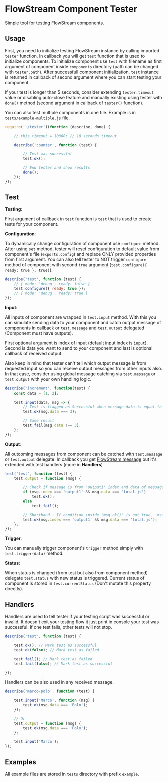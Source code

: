 # FlowStream Component Tester

Simple tool for testing FlowStream components.

## Usage

First, you need to initialize testing FlowStream instance by calling imported `tester` function. In callback you will get `test` function that is used to initialize components. To initialize component use `test` with filename as first argument of component inside `components` directory (path can be changed with `tester.path`). After successfull component initialization, `test` instance is returned in callback of second argument where you can start testing your component.

If your test is longer than 5 seconds, consider extending `tester.timeout` value or disabling auto-close feature and manually existing using tester with `done()` method (second argument in callback of `tester()` function).

You can also test multiple components in one file. Example is in `tests/example-multiple.js` file.

```js
require('./tester')(function (describe, done) {

    // this.timeout = 10000; // 10 seconds timeout

    describe('counter', function (test) {

        // Test was successful
        test.ok();

        // End tester and show results
        done();
    });
});
```

## Test

**Testing**:

First argument of callback in `test` function is `test` that is used to create tests for your component.

**Configuration**:

To dynamically change configuration of component use `configure` method. After using `set` method, tester will reset configuration to default value from component's file (`exports.config`) and replace ONLY provided properties from first argument. You can also tell tester to NOT trigger `configure` method of component with second `true` argument (`test.configure({ ready: true }, true)`).

```js
describe('test', function (test) {
    // { mode: 'debug', ready: false }
    test.configure({ ready: true });
    // { mode: 'debug', ready: true }
});
```

**Input**:

All inputs of component are wrapped in `test.input` method. With this you can simulate sending data to your component and catch output message of components in callback or `test.message` and `test.output` delegated (Component must have outputs).

First optional argument is index of input (default input index is `input`). Second is data you want to send to your component and last is optional callback of received output.

Also keep in mind that tester can't tell which output message is from requested input so you can receive output messages from other inputs also. In that case, consider using global message catching via `test.message` or `test.output` with your own handling logic.

```js
describe('increment', function(test) {
    const data = [1, 2];

    test.input(data, msg => {
        // Test is flagged as Successful when message data is equal to 3
        test.ok(msg.data === 3);

        // Same result
        test.fail(msg.data !== 3);
    };
});
```

**Output**:

All outcoming messages from component can be catched with `test.message` or `test.output` delegate. In callback you get [FlowStream message](https://docs.totaljs.com/total4/40844001ni51c/) but it's extended with test handlers (more in **Handlers**)

```js
test('test', function (test) {
    test.output = function (msg) {

        // Check if message is from 'output1' index and data of message is 'total.js'
        if (msg.index === 'output1' && msg.data === 'total.js')
            test.ok();
        else
            test.fail();

        // Shorthand - If condition inside 'msg.ok()' is not true, 'msg.fail' is called automatically
        test.ok(msg.index === 'output1' && msg.data === 'total.js');
    };
});
```

**Trigger**:

You can manually trigger component's `trigger` method simply with `test.trigger(data)` method.

**Status**:

When status is changed (from test but also from component method) delegate `test.status` with new status is triggered. Current status of component is stored in `test.currentStatus` (Don't mutate this property directly).

## Handlers

Handlers are used to tell tester if your testing script was successful or invalid. It doesn't exit your testing flow it just print in console your test was successful. If one test fails, other tests will not stop.

```js
describe('test', function (test) {

    test.ok(); // Mark test as successful
    test.ok(false); // Mark test as failed

    test.fail(); // Mark test as failed
    test.fail(false); // Mark test as successful

});
```

Handlers can be also used in any received message.

```js
describe('marco-polo', function (test) {

    test.input('Marco', function (msg) {
        test.ok(msg.data === 'Polo');
    });

    // Or
    test.output = function (msg) {
        test.ok(msg.data === 'Polo');
    };

    test.input('Marco');
});
```

## Examples

All example files are stored in `tests` directory with prefix `example`.
